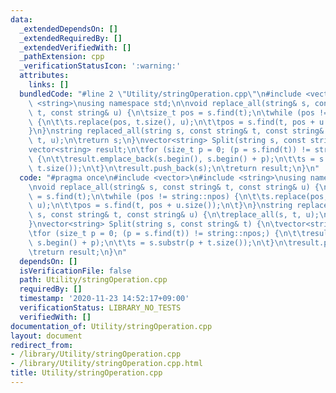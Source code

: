 ```yaml
---
data:
  _extendedDependsOn: []
  _extendedRequiredBy: []
  _extendedVerifiedWith: []
  _pathExtension: cpp
  _verificationStatusIcon: ':warning:'
  attributes:
    links: []
  bundledCode: "#line 2 \"Utility/stringOperation.cpp\"\n#include <vector>\n#include\
    \ <string>\nusing namespace std;\n\nvoid replace_all(string& s, const string&\
    \ t, const string& u) {\n\tsize_t pos = s.find(t);\n\twhile (pos != string::npos)\
    \ {\n\t\ts.replace(pos, t.size(), u);\n\t\tpos = s.find(t, pos + u.size());\n\t\
    }\n}\nstring replaced_all(string s, const string& t, const string& u) {\n\treplace_all(s,\
    \ t, u);\n\treturn s;\n}\nvector<string> Split(string s, const string& t) {\n\t\
    vector<string> result;\n\tfor (size_t p = 0; (p = s.find(t)) != string::npos;)\
    \ {\n\t\tresult.emplace_back(s.begin(), s.begin() + p);\n\t\ts = s.substr(p +\
    \ t.size());\n\t}\n\tresult.push_back(s);\n\treturn result;\n}\n"
  code: "#pragma once\n#include <vector>\n#include <string>\nusing namespace std;\n\
    \nvoid replace_all(string& s, const string& t, const string& u) {\n\tsize_t pos\
    \ = s.find(t);\n\twhile (pos != string::npos) {\n\t\ts.replace(pos, t.size(),\
    \ u);\n\t\tpos = s.find(t, pos + u.size());\n\t}\n}\nstring replaced_all(string\
    \ s, const string& t, const string& u) {\n\treplace_all(s, t, u);\n\treturn s;\n\
    }\nvector<string> Split(string s, const string& t) {\n\tvector<string> result;\n\
    \tfor (size_t p = 0; (p = s.find(t)) != string::npos;) {\n\t\tresult.emplace_back(s.begin(),\
    \ s.begin() + p);\n\t\ts = s.substr(p + t.size());\n\t}\n\tresult.push_back(s);\n\
    \treturn result;\n}\n"
  dependsOn: []
  isVerificationFile: false
  path: Utility/stringOperation.cpp
  requiredBy: []
  timestamp: '2020-11-23 14:52:17+09:00'
  verificationStatus: LIBRARY_NO_TESTS
  verifiedWith: []
documentation_of: Utility/stringOperation.cpp
layout: document
redirect_from:
- /library/Utility/stringOperation.cpp
- /library/Utility/stringOperation.cpp.html
title: Utility/stringOperation.cpp
---
```

